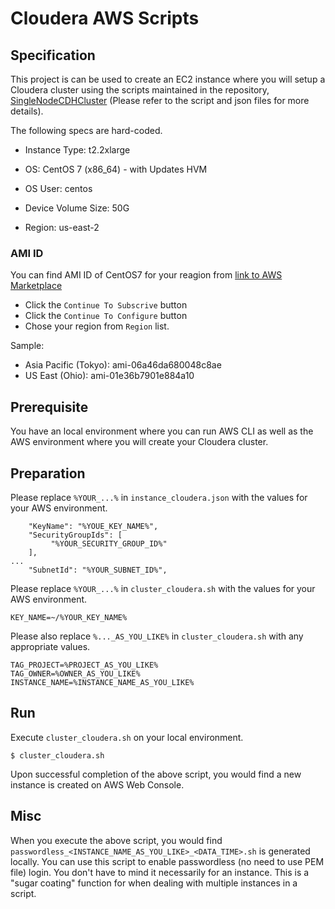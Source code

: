 # Cloudera AWS Scripts

## Specification

This project is can be used to create an EC2 instance where you will setup a Cloudera cluster using the scripts maintained in the repository, [SingleNodeCDHCluster](https://github.com/YoshiyukiKono/SingleNodeCDHCluster) (Please refer to the script and json files for more details).

The following specs are hard-coded.
- Instance Type: t2.2xlarge
- OS: CentOS 7 (x86_64) - with Updates HVM
- OS User: centos
- Device Volume Size: 50G

- Region: us-east-2

### AMI ID
You can find AMI ID of CentOS7 for your reagion from [link to AWS Marketplace](https://aws.amazon.com/marketplace/pp/B00O7WM7QW)
- Click the `Continue To Subscrive` button
- Click the `Continue To Configure` button
- Chose your region from `Region` list.

Sample:
- Asia Pacific (Tokyo): ami-06a46da680048c8ae
- US East (Ohio): ami-01e36b7901e884a10

## Prerequisite
You have an local environment where you can run AWS CLI as well as the AWS environment where you will create your Cloudera cluster.

## Preparation

Please replace `%YOUR_...%` in `instance_cloudera.json` with the values for your AWS environment.

```
    "KeyName": "%YOUE_KEY_NAME%",
    "SecurityGroupIds": [
         "%YOUR_SECURITY_GROUP_ID%"
    ],
...
    "SubnetId": "%YOUR_SUBNET_ID%",
```

Please replace `%YOUR_...%` in `cluster_cloudera.sh` with the values for your AWS environment.

```
KEY_NAME=~/%YOUR_KEY_NAME%
```

Please also replace `%..._AS_YOU_LIKE%` in `cluster_cloudera.sh` with any appropriate values.

```
TAG_PROJECT=%PROJECT_AS_YOU_LIKE%
TAG_OWNER=%OWNER_AS_YOU_LIKE%
INSTANCE_NAME=%INSTANCE_NAME_AS_YOU_LIKE%
```

## Run

Execute `cluster_cloudera.sh` on your local environment.
```
$ cluster_cloudera.sh 
```

Upon successful completion of the above script, you would find a new instance is created on AWS Web Console.

## Misc

When you execute the above script, you would find `passwordless_<INSTANCE_NAME_AS_YOU_LIKE>_<DATA_TIME>.sh` is generated locally.
You can use this script to enable passwordless (no need to use PEM file) login. You don't have to mind it necessarily for an instance.
This is a "sugar coating" function for when dealing with multiple instances in a script.
